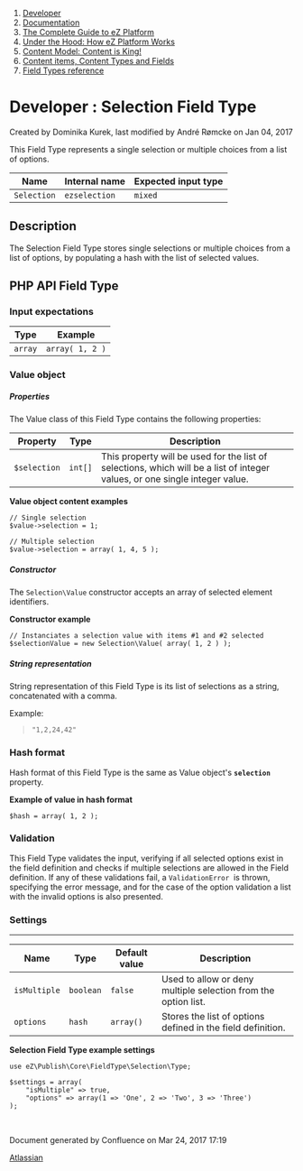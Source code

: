 1.  <span>[Developer](index.html)</span>
2.  <span>[Documentation](Documentation_31429504.html)</span>
3.  <span>[The Complete Guide to eZ Platform](The-Complete-Guide-to-eZ-Platform_31429526.html)</span>
4.  <span>[Under the Hood: How eZ Platform Works](31429659.html)</span>
5.  <span>[Content Model: Content is King!](31429709.html)</span>
6.  <span>[Content items, Content Types and Fields](31430275.html)</span>
7.  <span>[Field Types reference](Field-Types-reference_31430495.html)</span>

<span id="title-text"> Developer : Selection Field Type </span>
===============================================================

Created by <span class="author"> Dominika Kurek</span>, last modified by <span class="editor"> André Rømcke</span> on Jan 04, 2017

This Field Type represents a single selection or multiple choices from a list of options.

| Name        | Internal name | Expected input type |
|-------------|---------------|---------------------|
| `Selection` | `ezselection` | `mixed`             |

Description
-----------

The Selection Field Type stores single selections or multiple choices from a list of options, by populating a hash with the list of selected values.

PHP API Field Type
------------------

### Input expectations

| Type    | Example         |
|---------|-----------------|
| `array` | `array( 1, 2 )` |

### Value object

##### Properties

The Value class of this Field Type contains the following properties:

| Property     | Type    | Description                                                                                                                 |
|--------------|---------|-----------------------------------------------------------------------------------------------------------------------------|
| `$selection` | `int[]` | This property will be used for the list of selections, which will be a list of integer values, or one single integer value. |

**Value object content examples**

``` brush:
// Single selection
$value->selection = 1; 
 
// Multiple selection
$value->selection = array( 1, 4, 5 ); 
```

##### Constructor

The `Selection\Value` constructor accepts an array of selected element identifiers.

**Constructor example**

``` brush:
// Instanciates a selection value with items #1 and #2 selected
$selectionValue = new Selection\Value( array( 1, 2 ) );
```

##### String representation

String representation of this Field Type is its list of selections as a string, concatenated with a comma.

Example:

> `"1,2,24,42"`

### Hash format

Hash format of this Field Type is the same as Value object's **`selection`** property.

**Example of value in hash format**

``` brush:
$hash = array( 1, 2 );
```

### Validation

This Field Type validates the input, verifying if all selected options exist in the field definition and checks if multiple selections are allowed in the Field definition.
If any of these validations fail, a `ValidationError`<span class="p">  </span>is thrown, specifying the error message, and for the case of the option validation a list with the invalid options is also presented.

### Settings

------------------------------------------------------------------------

| Name         | Type      | Default value | Description                                                    |
|--------------|-----------|---------------|----------------------------------------------------------------|
| `isMultiple` | `boolean` | `false`       | Used to allow or deny multiple selection from the option list. |
| `options`    | `hash`    | `array()`     | Stores the list of options defined in the field definition.    |

**Selection Field Type example settings**

``` brush:
use eZ\Publish\Core\FieldType\Selection\Type;
 
$settings = array(
    "isMultiple" => true,
    "options" => array(1 => 'One', 2 => 'Two', 3 => 'Three')
);
```

 

Document generated by Confluence on Mar 24, 2017 17:19

[Atlassian](http://www.atlassian.com/)



